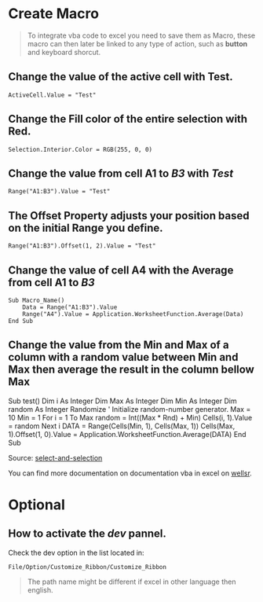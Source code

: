 # Create Macro

> To integrate vba code to excel you need to save them as Macro, these macro can then later be linked to any type of action, such as __button__ and keyboard shorcut.

## Change the value of the active cell with __Test__.
~~~
ActiveCell.Value = "Test"
~~~

## Change the __Fill__ color of the entire selection with __Red__.
~~~
Selection.Interior.Color = RGB(255, 0, 0)
~~~

## Change the value from cell __A1__ to _B3_ with _Test_
~~~
Range("A1:B3").Value = "Test"
~~~

## The Offset Property adjusts your position based on the initial Range you define.
~~~
Range("A1:B3").Offset(1, 2).Value = "Test"
~~~

## Change the value of cell __A4__ with the __Average__ from cell __A1__ to _B3_
~~~
Sub Macro_Name()
    Data = Range("A1:B3").Value
    Range("A4").Value = Application.WorksheetFunction.Average(Data)
End Sub
~~~

## Change the value from the __Min__ and __Max__ of a column with a random value between __Min__ and __Max__ then average the result in the column bellow __Max__
Sub test()
    Dim i As Integer
    Dim Max As Integer
    Dim Min As Integer
    Dim random As Integer
    Randomize ' Initialize random-number generator.
    Max = 10
    Min = 1
    For i = 1 To Max
        random = Int((Max * Rnd) + Min)
        Cells(i, 1).Value = random
    Next i
    DATA = Range(Cells(Min, 1), Cells(Max, 1))
    Cells(Max, 1).Offset(1, 0).Value = Application.WorksheetFunction.Average(DATA)
End Sub

Source: [select-and-selection](https://wellsr.com/vba/excel/select-and-selection/) 

You can find more documentation on documentation vba in excel on [wellsr](https://wellsr.com/vba/excel/).


# Optional
## How to activate the _dev_ pannel.
Check the dev option in the list located in:
~~~
File/Option/Customize_Ribbon/Customize_Ribbon
~~~
> The path name might be different if excel in other language then english.
